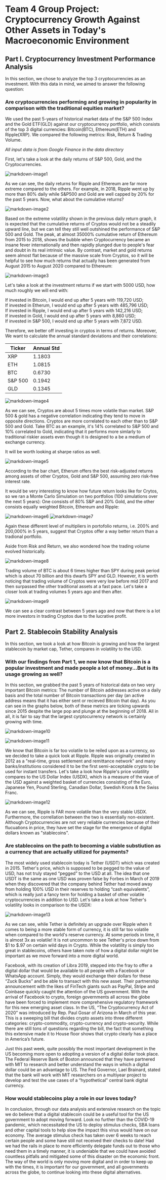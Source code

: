 # Team 4 Group Project: Cryptocurrency Growth Against Other Assets in Today's Macroeconomic Environment

## Part I. Cryptocurrency Investment Performance Analysis

In this section, we chose to analyze the top 3 cryptocurrencies as an investment. With this data in mind, we aimed to answer the following question:

### Are cryptocurrencies performing and growing in popularity in comparison with the traditional equities market?

We used the past 5-years of historical market data of the S&P 500 Index and the Gold ETF(GLD) against our cryptocurrency portfolio, which consists of the top 3 digital currencies: Bitcoin(BTC), Ethereum(ETH) and Ripple(XRP). We compared the following metrics: Risk, Return & Trading Volume.

*All input data is from Google Finance in the data directory*

First, let's take a look at the daily returns of S&P 500, Gold, and the Cryptocurrencies. 

![markdown-image1](Images/p1_crypto_folio_plot.png)

As we can see, the daily returns for Ripple and Ethereum are far more extreme compared to the others. For example, in 2018, Ripple went up by more than 80% daily while S&P500 and Gold are well capped by 20% for the past 5 years. Now, what about the cumulative returns? 

![markdown-image2](Images/p1_cum_crypto_plot.png)

Based on the extreme volatility shown in the previous daily return graph, it is expected that the cumulative returns of Cryptos would not be a steadily upward line, but we can tell they still well outshined the performance of S&P 500 and Gold. The peak, at almost 35000% cumulative return of Ethereum from 2015 to 2018, shows the bubble when Cryptocurrency became an insane fever internationally and then rapidly plunged due to people's fear and doubt in its real intrinsic value. By contrast, market and gold returns seem almost flat because of the massive scale from Cryptos, so it will be helpful to see how much returns that actually has been generated from August 2015 to August 2020 compared to Ethereum: 

![markdown-image3](Images/p1_cum_single_plot.png)

Let's take a look at the investment returns if we start with 5000 USD, how much roughly we will end with: 

If invested in Bitcoin, I would end up after 5 years with 119,720 USD; <br />
If invested in Etherum, I would end up after 5 years with 485,796 USD; <br />
If invested in Ripple, I would end up after 5 years with  142,216 USD; <br />
If invested in Gold, I would end up after 5 years with 8,860 USD; <br />
If invested in S&P 500, I would end up after 5 years with  7,872 USD.

Therefore, we better off investing in cryptos in terms of returns. Moreover, We want to calculate the annual standard deviations and their correlations: 

| Ticker  | Annual Std |
| --------| -----------|
| XRP     |    1.1803  |
| ETH     |    1.0815  |
| BTC     |    0.6730  |
| S&P 500 |    0.1942  |
| GLD     |    0.1345  |


![markdown-image4](Images/corr.png)

As we can see, Cryptos are about 5 times more volatile than market. S&P 500 & gold has a negative correlation indicating they tend to move in opposite directions. Cryptos are more correlated to each other than to S&P 500 and Gold. Take BTC as an example, it's 14% correlated to S&P 500 and 10% correlated to Gold, indicating that it performs more simlarly to traditional riskier assets even though it is designed to a be a medium of exchange currency. 

It will be worth looking at sharpe ratios as well. 

![markdown-image5](Images/p1_sharpe_ratios.png)

According to the bar chart, Etherum offers the best risk-adjusted returns among assets of other Cryptos, Gold and S&P 500, assuming zero risk-free interest rate. 

It would be very interesting to know how future return looks like for Crytos, so we ran a Monte Carlo Simulation on two portfolios (100 simulations over the next 5 years): One consists of 80% S&P and 20% Gold, and the other consists equally weighted Bitcoin, Ethereum and Ripple: 

![markdown-image6](Images/p1_sg_port_plot.png)
![markdown-image7](Images/p1_crypto_port_plot.png)

Again these different level of multipliers in portofolio returns, i.e. 200% and 200,000% in 5 years, suggest that Cryptos offer a way better return than a tradional portfolio. 

Aside from Risk and Return, we also wondered how the trading volume evolved historically. 

![markdown-image8](Images/p1_volume_plot.png)

Trading volume of BTC is about 6 times higher than SPY during peak period which is about 70 billion and this dwarfs SPY and GLD. However, it is worth noticing that trading volume of Cryptos were very low before mid 2017 and then surpassed the other traditional assets at a fast pace. Let's take a closer look at trading volumes 5 years ago and then after.

![markdown-image9](Images/p1_comp_vol.png)

We can see a clear contrast between 5 years ago and now that there is a lot more investors in trading Cryptos due to the lucrative profit. 

## Part 2. Stablecoin Stability Analysis

In this section, we took a look at how Bitcoin is growing and how the largest stablecoin by market cap, Tether, compares in volatility to the USD. 

### With our findings from Part 1, we now know that Bitcoin is a popular investment and made people a lot of money...But is its usage growing as well?

In this section, we grabbed the past 5 years of historical data on two very important Bitcoin metrics: The number of Bitcoin addresses active on a daily basis and the total number of Bitcoin transactions per day (an active address means that it has either sent or recieved Bitcoin that day). As you can see in the graphs below, both of these metrics are ticking upwards since 2015 despite the large pop and plunge at the beginning of 2018. All in all, it is fair to say that the largest cyrptocurrency network is certainly growing with time.

![markdown-image10](Images/btc_wallets_active.png)

![markdown-image11](Images/btc_transactions.png)

We know that Bitcoin is far too volatile to be reiled upon as a currency, so we decided to take a quick look at Ripple. Ripple was originally created in 2012 as a "real-time, gross settlement and remittance network" and many banks/institutions considered it to be the first semi-acceptable crypto to be used for instant transfers. Let's take a look how Ripple's price volatility compares to the US Dollar Index (USDX), which is a measure of the vaue of the USD against a weighted basket of currencies consisting of the Euro, Japanese Yen, Pound Sterling, Canadian Dollar, Swedish Krona & the Swiss Franc.

![markdown-image12](Images/xrp_usdx_close.png)

As we can see, Ripple is FAR more volatile than the very stable USDX. Furthermore, the correllation between the two is essentially non-existent. Although Cryptocurrencies are not very reliable currencies because of their flucuations in price, they have set the stage for the emergence of digital dollars known as "stablecoins".

### Are stablecoins on the path to becoming a viable substiution as a currency that are actually utilized for payments?

The most widely used stablecoin today is Tether (USDT) which was created in 2015. Tether's price, which is supposed to be pegged to the value of USD, has not truly stayed “pegged” to the USD at all. The idea that one USDT is the same as one USD was proven false by Forbes in March of 2019 when they discovered that the company behind Tether had moved away from holding 100% USD in their reserves to holding “cash equivalents”, which is really just a fancy term for holding a basket of other volatile cryptocurrencies in addition to USD. Let's take a look at how Tether's volatility looks in comparison to the USDX:

![markdown-image13](Images/usdt_usdx_close.png)

As we can see, while Tether is definitely an upgrade over Ripple when it comes to being a more stable form of currency, it is still far too volatile when compared to the world's reserve currency. At some periods in time, it is almost 3x as volatile! It is not uncommon to see Tether's price down from $1 to $.97 on certain wild days in Crypto. While the volatility is simply too great in stablecoins, others have taken note of how a digital dollar might be important as we move forward into a more digital world.

Facebook, with its creation of Libra 2019, stepped into the fray to offer a digital dollar that would be available to all people with a Facebook or WhatsApp account. Simply, they would exchange their dollars for these “Zuck Bucks” and be able to transact with this new asset. Their partnership announcement with the likes of FinTech giants such as PayPal, Stripe and Coinbase quickly caught the attention of the US government. With the arrival of Facebook to crypto, foreign governments all across the globe have been forced to implement more comprehensive regulatory framework for this new emerging asset class. In the US, “The Cryptocurrency Act of 2020” was introduced by Rep. Paul Gosar of Arizona in March of this year. This is a sweeping bill that divides crypto assets into three different categories: crypto-commodity, crypto-currency and crypto-security. While there are still tons of questions regarding the bill, the fact that something this extensive made it to House floor shows that crypto clearly has a place in America’s future.

Just this past week, quite possibly the most important development in the US becoming more open to adopting a version of a digital dollar took place. The Federal Reserve Bank of Boston announced that they have partnered with MIT to research and better understand the ways in which a digital dollar could be an advantage to US. The Fed Governor, Lael Brainard, stated that the bank will work with MIT researchers on a multiyear project to develop and test the use cases of a “hypothetical” central bank digital currency.

### How would stablecoins play a role in our loves today?

In conclusion, through our data analysis and extensive research on the topic we do believe that a digital stablecoin could be a useful tool for the US government to adopt moving forward. Look no further than the COVID-19 pandemic, which necessitated the US to deploy stimulus checks, SBA loans and other capital tools to help slow the impact this virus would have on our economy. The average stimulus check has taken over 6 weeks to reach certain people and some have still not received their checks to date! Had we had the rails in place to more efficiently delegate funds out to those who need them in a timely manner, it is undeniable that we could have avoided countless pitfalls and mitigated some of this disaster on the economic front. The way of the world is only moving more digital and in order to keep up with the times, it is important for our government, and all governments across the globe, to continue looking into these digital alternatives.








